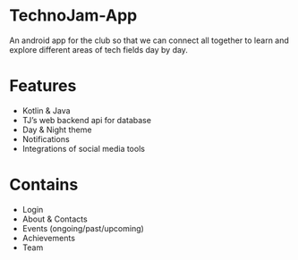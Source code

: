 # TechnoJam-App
   An android app for the club so that we can connect all together to learn and explore different areas of tech fields day by day. 


# Features
<ul>
	<li>Kotlin & Java </li>
	<li>TJ’s web backend api for database </li>
	<li>Day & Night theme </li>
	<li>Notifications </li>
	<li>Integrations of social media tools </li>
</ul>


# Contains
<ul>
	<li>Login</li>
	<li>About & Contacts  </li>
	<li>Events (ongoing/past/upcoming)</li>
	<li>Achievements</li>
	<li>Team </li>
	<liGroups</li>
</ul>
